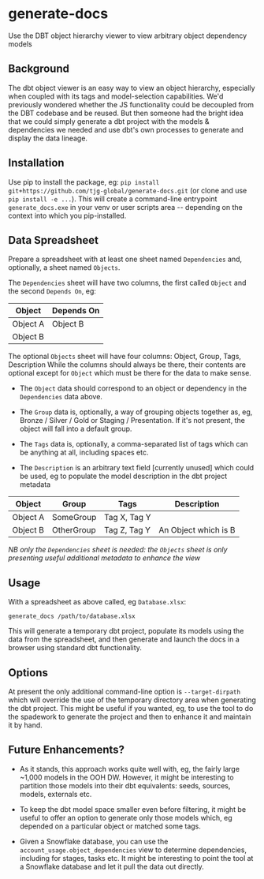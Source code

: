 # generate-docs

Use the DBT object hierarchy viewer to view arbitrary object dependency models

## Background

The dbt object viewer is an easy way to view an object hierarchy, especially
when coupled with its tags and model-selection capabilities. We'd previously
wondered whether the JS functionality could be decoupled from the DBT codebase
and be reused. But then someone had the bright idea that we could simply generate
a dbt project with the models & dependencies we needed and use dbt's own processes
to generate and display the data lineage.

## Installation

Use pip to install the package, eg: `pip install git+https://github.com/tjg-global/generate-docs.git`
(or clone and use `pip install -e ...`). This will create a command-line entrypoint
`generate_docs.exe` in your venv or user scripts area -- depending on the context
into which you pip-installed.

## Data Spreadsheet

Prepare a spreadsheet with at least one sheet named `Dependencies` and, optionally,
a sheet named `Objects`.

The `Dependencies` sheet will have two columns, the first called `Object` and
the second `Depends On`, eg:

| Object     | Depends On       |
|------------|------------------|
| Object A   | Object B         |
| Object B   |                  |

The optional `Objects` sheet will have four columns: Object, Group, Tags, Description
While the columns should always be there, their contents are optional except for `Object`
which must be there for the data to make sense.

* The `Object` data should correspond to an object or dependency in the `Dependencies` data
above.

* The `Group` data is, optionally, a way of grouping objects together as, eg,
Bronze / Silver / Gold or Staging / Presentation. If it's not present, the object
will fall into a default group.

* The `Tags` data is, optionally, a comma-separated list of tags which can be anything
at all, including spaces etc.

* The `Description` is an arbitrary text field [currently unused] which could be used,
eg to populate the model description in the dbt project metadata

| Object     | Group            | Tags                 | Description          |
|------------|------------------|----------------------|----------------------|
| Object A   | SomeGroup        | Tag X, Tag Y         |                      |
| Object B   | OtherGroup       | Tag Z, Tag Y         | An Object which is B |

*NB only the `Dependencies` sheet is needed: the `Objects` sheet is only
presenting useful additional metadata to enhance the view*

## Usage

With a spreadsheet as above called, eg `Database.xlsx`:

`generate_docs /path/to/database.xlsx`

This will generate a temporary dbt project, populate its models using the data
from the spreadsheet, and then generate and launch the docs in a browser using
standard dbt functionality.

## Options

At present the only additional command-line option is `--target-dirpath` which will
override the use of the temporary directory area when generating the dbt project.
This might be useful if you wanted, eg, to use the tool to do the spadework to
generate the project and then to enhance it and maintain it by hand.

## Future Enhancements?

- As it stands, this approach works quite well with, eg, the fairly large ~1,000
models in the OOH DW. However, it might be interesting to partition those models
into their dbt equivalents: seeds, sources, models, externals etc.

- To keep the dbt model space smaller even before filtering, it might be useful to
offer an option to generate only those models which, eg depended on a particular
object or matched some tags.

- Given a Snowflake database, you can use the `account_usage.object_dependencies` view
to determine dependencies, including for stages, tasks etc. It might be interesting
to point the tool at a Snowflake database and let it pull the data out directly.

